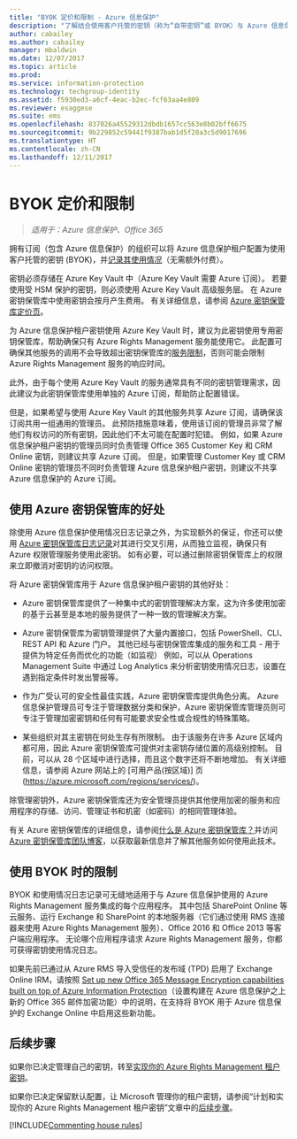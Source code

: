 ```yaml
---
title: "BYOK 定价和限制 - Azure 信息保护"
description: "了解结合使用客户托管的密钥（称为“自带密钥”或 BYOK）与 Azure 信息保护时的限制。"
author: cabailey
ms.author: cabailey
manager: mbaldwin
ms.date: 12/07/2017
ms.topic: article
ms.prod: 
ms.service: information-protection
ms.technology: techgroup-identity
ms.assetid: f5930ed3-a6cf-4eac-b2ec-fcf63aa4e809
ms.reviewer: esaggese
ms.suite: ems
ms.openlocfilehash: 837026a45529312dbdb1657cc563e8b02bff6675
ms.sourcegitcommit: 9b229852c59441f9387bab1d5f28a3c5d9017696
ms.translationtype: HT
ms.contentlocale: zh-CN
ms.lasthandoff: 12/11/2017
---
```

# <a name="byok-pricing-and-restrictions"></a>BYOK 定价和限制

>*适用于：Azure 信息保护、Office 365*


拥有订阅（包含 Azure 信息保护）的组织可以将 Azure 信息保护租户配置为使用客户托管的密钥 (BYOK)，并[记录其使用情况](../deploy-use/log-analyze-usage.md)（无需额外付费）。 

密钥必须存储在 Azure Key Vault 中（Azure Key Vault 需要 Azure 订阅）。 若要使用受 HSM 保护的密钥，则必须使用 Azure Key Vault 高级服务层。 在 Azure 密钥保管库中使用密钥会按月产生费用。 有关详细信息，请参阅 [Azure 密钥保管库定价页](https://azure.microsoft.com/en-us/pricing/details/key-vault/)。

为 Azure 信息保护租户密钥使用 Azure Key Vault 时，建议为此密钥使用专用密钥保管库，帮助确保只有 Azure Rights Management 服务能使用它。 此配置可确保其他服务的调用不会导致超出密钥保管库的[服务限制](/azure/key-vault/key-vault-service-limits)，否则可能会限制 Azure Rights Management 服务的响应时间。  

此外，由于每个使用 Azure Key Vault 的服务通常具有不同的密钥管理需求，因此建议为此密钥保管库使用单独的 Azure 订阅，帮助防止配置错误。 

但是，如果希望与使用 Azure Key Vault 的其他服务共享 Azure 订阅，请确保该订阅共用一组通用的管理员。 此预防措施意味着，使用该订阅的管理员非常了解他们有权访问的所有密钥，因此他们不太可能在配置时犯错。 例如，如果 Azure 信息保护租户密钥的管理员同时负责管理 Office 365 Customer Key 和 CRM Online 密钥，则建议共享 Azure 订阅。 但是，如果管理 Customer Key 或 CRM Online 密钥的管理员不同时负责管理 Azure 信息保护租户密钥，则建议不共享 Azure 信息保护的 Azure 订阅。

## <a name="benefits-of-using-azure-key-vault"></a>使用 Azure 密钥保管库的好处

除使用 Azure 信息保护使用情况日志记录之外，为实现额外的保证，你还可以使用 [Azure 密钥保管库日志记录](https://azure.microsoft.com/documentation/articles/key-vault-logging/)对其进行交叉引用，从而独立监视，确保只有 Azure 权限管理服务使用此密钥。 如有必要，可以通过删除密钥保管库上的权限来立即撤消对密钥的访问权限。

将 Azure 密钥保管库用于 Azure 信息保护租户密钥的其他好处：

- Azure 密钥保管库提供了一种集中式的密钥管理解决方案，这为许多使用加密的基于云甚至是本地的服务提供了一种一致的管理解决方案。

- Azure 密钥保管库为密钥管理提供了大量内置接口，包括 PowerShell、CLI、REST API 和 Azure 门户。 其他已经与密钥保管库集成的服务和工具 - 用于提供为特定任务而优化的功能（如监视） 例如，可以从 Operations Management Suite 中通过 Log Analytics 来分析密钥使用情况日志，设置在遇到指定条件时发出警报等。

- 作为广受认可的安全性最佳实践，Azure 密钥保管库提供角色分离。 Azure 信息保护管理员可专注于管理数据分类和保护，Azure 密钥保管库管理员则可专注于管理加密密钥和任何有可能要求安全性或合规性的特殊策略。

- 某些组织对其主密钥在何处生存有所限制。 由于该服务在许多 Azure 区域内都可用，因此 Azure 密钥保管库可提供对主密钥存储位置的高级别控制。 目前，可以从 28 个区域中进行选择，而且这个数字还将不断地增加。 有关详细信息，请参阅 Azure 网站上的 [可用产品(按区域)] 页 (https://azure.microsoft.com/regions/services/)。

除管理密钥外，Azure 密钥保管库还为安全管理员提供其他使用加密的服务和应用程序的存储、访问、管理证书和机密（如密码）的相同管理体验。 

有关 Azure 密钥保管库的详细信息，请参阅[什么是 Azure 密钥保管库？](/azure/key-vault/key-vault-whatis)并访问 [Azure 密钥保管库团队博客](https://blogs.technet.microsoft.com/kv/)，以获取最新信息并了解其他服务如何使用此技术。

## <a name="restrictions-when-using-byok"></a>使用 BYOK 时的限制

BYOK 和使用情况日志记录可无缝地适用于与 Azure 信息保护使用的 Azure Rights Management 服务集成的每个应用程序。 其中包括 SharePoint Online 等云服务、运行 Exchange 和 SharePoint 的本地服务器（它们通过使用 RMS 连接器来使用 Azure Rights Management 服务）、Office 2016 和 Office 2013 等客户端应用程序。 无论哪个应用程序请求 Azure Rights Management 服务，你都可获得密钥使用情况日志。

如果先前已通过从 Azure RMS 导入受信任的发布域 (TPD) 启用了 Exchange Online IRM，请按照 [Set up new Office 365 Message Encryption capabilities built on top of Azure Information Protection](https://support.office.com/article/7ff0c040-b25c-4378-9904-b1b50210d00e)（设置构建在 Azure 信息保护之上新的 Office 365 邮件加密功能）中的说明，在支持将 BYOK 用于 Azure 信息保护的 Exchange Online 中启用这些新功能。

## <a name="next-steps"></a>后续步骤

如果你已决定管理自己的密钥，转至[实现你的 Azure Rights Management 租户密钥](plan-implement-tenant-key.md#implementing-byok-for-your-azure-information-protection-tenant-key)。

如果你已决定保留默认配置，让 Microsoft 管理你的租户密钥，请参阅“计划和实现你的 Azure Rights Management 租户密钥”文章中的[后续步骤](plan-implement-tenant-key.md#next-steps)。

[!INCLUDE[Commenting house rules](../includes/houserules.md)]
